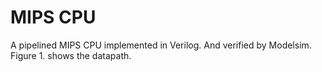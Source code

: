 # MIPS CPU
A pipelined MIPS CPU implemented in Verilog. And verified by Modelsim. Figure 1. shows the datapath.